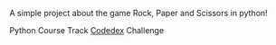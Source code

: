 A simple project about the game Rock, Paper and Scissors in python!

Python Course Track [Codedex](https://www.codedex.io/courses) Challenge
